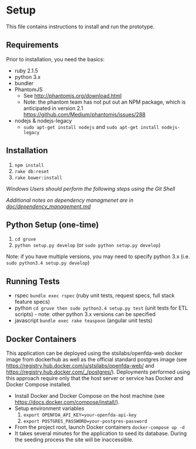 # Setup

This file contains instructions to install and run the prototype.

## Requirements
Prior to installation, you need the basics:
* ruby 2.1.5
* python 3.x
* bundler
* PhantomJS 
  * See http://phantomjs.org/download.html
  * Note: the phantom team has not put out an NPM package, which is anticipated in version 2.1 https://github.com/Medium/phantomjs/issues/288
* nodejs & nodejs-legacy
  * `sudo apt-get install nodejs` and `sudo apt-get install nodejs-legacy`

## Installation

1. `npm install`
2. `rake db:reset`
3. `rake bower:install`

*Windows Users should perform the following steps using the Git Shell*

*Additional notes on dependency managmenet are in [doc/dependency_management.md](/doc/dependency_management.md)*

## Python Setup (one-time)
1. `cd gruve`
2. `python setup.py develop` (or `sudo python setup.py develop`)

Note: if you have multiple versions, you may need to specify python 3.x 
(i.e. `sudo python3.4 setup.py develop`)

## Running Tests

* rspec `bundle exec rspec` (ruby unit tests, request specs, full stack feature specs)
* python `cd gruve then sudo python3.4 setup.py test` (unit tests for ETL scripts) - note: other python 3.x versions can be specified
* javascript `bundle exec rake teaspoon` (angular unit tests)

## Docker Containers
This application can be deployed using the stsilabs/openfda-web docker image from dockerhub as well as the official standard postgres image (see https://registry.hub.docker.com/u/stsilabs/openfda-web/ and https://registry.hub.docker.com/_/postgres/). Deployments performed using this approach require only that the host server or service has Docker and Docker Compose installed.  

* Install Docker and Docker Compose on the host machine (see https://docs.docker.com/compose/install/).
* Setup environment variables
  1. `export OPENFDA_API_KEY=your-openfda-api-key`
  2. `export POSTGRES_PASSWORD=your-postgres-password`
* From the project root, launch Docker containers `docker-compose up -d`
* It takes several minutes for the application to seed its database.  During the seeding process the site will be  inaccessible.
